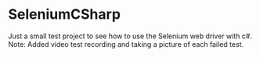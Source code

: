 # SeleniumCSharp

Just a small test project to see how to use the Selenium web driver with c#.
Note: 
Added video test recording and taking a picture of each failed test.
